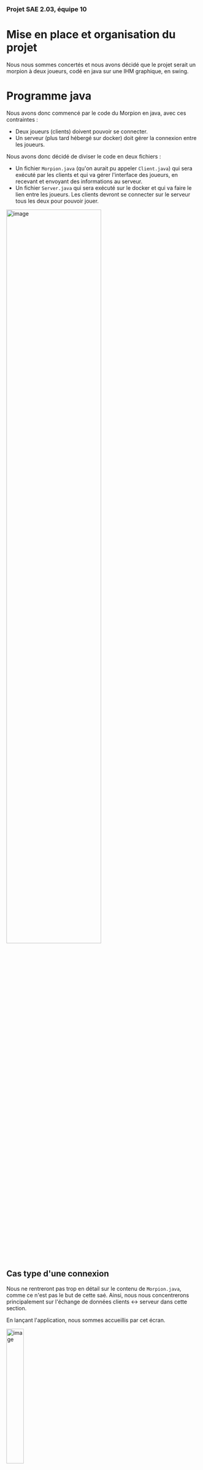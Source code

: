 ### Projet SAE 2.03, équipe 10

# Mise en place et organisation du projet
Nous nous sommes concertés et nous avons décidé que le projet serait un morpion à deux joueurs, codé en java sur une IHM graphique, en swing.

# Programme java
Nous avons donc commencé par le code du Morpion en java, avec ces contraintes :

- Deux joueurs (clients) doivent pouvoir se connecter.
- Un serveur (plus tard hébergé sur docker) doit gérer la connexion entre les joueurs.

Nous avons donc décidé de diviser le code en deux fichiers :
- Un fichier ``Morpion.java`` (qu'on aurait pu appeler ``Client.java``) qui sera exécuté par les clients et qui va gérer l'interface des joueurs, en recevant et envoyant des informations au serveur.
- Un fichier ``Server.java`` qui sera exécuté sur le docker et qui va faire le lien entre les joueurs. Les clients devront se connecter sur le serveur tous les deux pour pouvoir jouer.

<img src="https://github.com/HenriAku/docker-sae203/assets/107880155/8bc37057-4163-498c-9cfa-6a7a4f3160e6" alt="image" width="70%" height="70%"/>

## Cas type d'une connexion
Nous ne rentreront pas trop en détail sur le contenu de ``Morpion.java``, comme ce n'est pas le but de cette saé.
Ainsi, nous nous concentrerons principalement sur l'échange de données clients <-> serveur dans cette section.

En lançant l'application, nous sommes accueillis par cet écran.

<img src="https://github.com/HenriAku/docker-sae203/assets/107880155/e70d4055-3fc0-47ef-a7f4-41713e6f89f5" alt="image" width="30%" height="30%"/>


Pour se connecter au serveur, nous avons besoin de son IP.
Après avoir entré l'IP et appuyé sur "Rejoindre une partie", le serveur attend un second joueur :

*Ci-dessous l'interface du client 1 et la console du serveur*

<img src="https://github.com/HenriAku/docker-sae203/assets/107880155/91b5004a-6cb8-4350-84e7-5a89789202bc" alt="image" width="50%" height="50%"/>


Ainsi, on connecte le second joueur de la même manière, et les deux joueurs ont accès à la partie :

<img src="https://github.com/HenriAku/docker-sae203/assets/107880155/d3355bcc-13bb-4cd7-8c78-35d169dd3c37" alt="image" width="50%" height="50%"/>

La connexion ne se coupe que lorsqu'un joueur appuie sur Quitter, pour leur permettre de rejouer sans fermer les Sockets du serveur.

## Code

Pour recevoir et envoyer les données, les clients passent par un serveur.
Les seuls données que les clients envoient sont le signe qu'ils ont joué et sa position. (Et aussi l'action du bouton "Rejouer").
Ensuite, ils calculent chacun de leur coté si c'est leur tour, leur interface et si un joueur a gagné.

<img src="https://github.com/HenriAku/docker-sae203/assets/107880155/7b5de8ce-d677-4102-bca5-5f6777df3a25" alt="image" width="75%" height="75%"/>


# Mise en place du serveur via Docker
